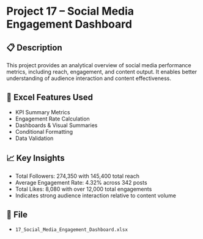 # Project 17 – Social Media Engagement Dashboard

## 📋 Description
This project provides an analytical overview of social media performance metrics, including reach, engagement, and content output. It enables better understanding of audience interaction and content effectiveness.

## 🧠 Excel Features Used
- KPI Summary Metrics
- Engagement Rate Calculation
- Dashboards & Visual Summaries
- Conditional Formatting
- Data Validation

## 📈 Key Insights
- Total Followers: 274,350 with 145,400 total reach
- Average Engagement Rate: 4.32% across 342 posts
- Total Likes: 8,080 with over 12,000 total engagements
- Indicates strong audience interaction relative to content volume

## 📁 File
- `17_Social_Media_Engagement_Dashboard.xlsx`
